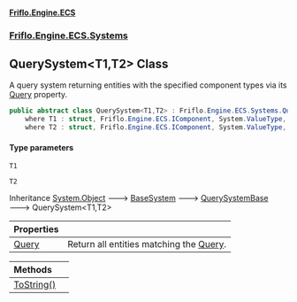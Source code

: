 #### [Friflo.Engine.ECS](index.md 'index')
### [Friflo.Engine.ECS.Systems](Friflo.Engine.ECS.Systems.md 'Friflo.Engine.ECS.Systems')

## QuerySystem<T1,T2> Class

A query system returning entities with the specified component types via its [Query](QuerySystem_T1,T2_.Query.md 'Friflo.Engine.ECS.Systems.QuerySystem<T1,T2>.Query') property.

```csharp
public abstract class QuerySystem<T1,T2> : Friflo.Engine.ECS.Systems.QuerySystemBase
    where T1 : struct, Friflo.Engine.ECS.IComponent, System.ValueType, System.ValueType
    where T2 : struct, Friflo.Engine.ECS.IComponent, System.ValueType, System.ValueType
```
#### Type parameters

<a name='Friflo.Engine.ECS.Systems.QuerySystem_T1,T2_.T1'></a>

`T1`

<a name='Friflo.Engine.ECS.Systems.QuerySystem_T1,T2_.T2'></a>

`T2`

Inheritance [System.Object](https://docs.microsoft.com/en-us/dotnet/api/System.Object 'System.Object') &#129106; [BaseSystem](BaseSystem.md 'Friflo.Engine.ECS.Systems.BaseSystem') &#129106; [QuerySystemBase](QuerySystemBase.md 'Friflo.Engine.ECS.Systems.QuerySystemBase') &#129106; QuerySystem<T1,T2>

| Properties | |
| :--- | :--- |
| [Query](QuerySystem_T1,T2_.Query.md 'Friflo.Engine.ECS.Systems.QuerySystem<T1,T2>.Query') | Return all entities matching the [Query](QuerySystem_T1,T2_.Query.md 'Friflo.Engine.ECS.Systems.QuerySystem<T1,T2>.Query'). |

| Methods | |
| :--- | :--- |
| [ToString()](QuerySystem_T1,T2_.ToString().md 'Friflo.Engine.ECS.Systems.QuerySystem<T1,T2>.ToString()') | |
